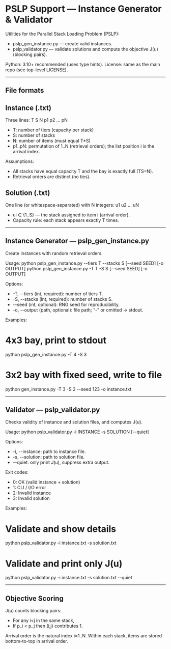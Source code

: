 PSLP Support — Instance Generator & Validator
===================================================

Utilities for the Parallel Stack Loading Problem (PSLP):
- pslp_gen_instance.py — create valid instances.
- pslp_validator.py — validate solutions and compute the objective J(u) (blocking pairs).

Python: 3.10+ recommended (uses type hints).
License: same as the main repo (see top-level LICENSE).

---------------------------------------------------
File formats
---------------------------------------------------

Instance (.txt)
---------------
Three lines:
  T S
  N
  p1 p2 ... pN

- T: number of tiers (capacity per stack)
- S: number of stacks
- N: number of items (must equal T*S)
- p1..pN: permutation of 1..N (retrieval orders); the list position i is the arrival index.

Assumptions:
- All stacks have equal capacity T and the bay is exactly full (TS=N).
- Retrieval orders are distinct (no ties).

Solution (.txt)
---------------
One line (or whitespace-separated) with N integers:
  u1 u2 ... uN

- ui ∈ {1..S} — the stack assigned to item i (arrival order).
- Capacity rule: each stack appears exactly T times.

---------------------------------------------------
Instance Generator — pslp_gen_instance.py
---------------------------------------------------

Create instances with random retrieval orders.

Usage:
  python pslp_gen_instance.py --tiers T --stacks S [--seed SEED] [-o OUTPUT]
  python pslp_gen_instance.py -T T -S S [--seed SEED] [-o OUTPUT]

Options:
- -T, --tiers (int, required): number of tiers T.
- -S, --stacks (int, required): number of stacks S.
- --seed (int, optional): RNG seed for reproducibility.
- -o, --output (path, optional): file path; “-” or omitted → stdout.

Examples:
  # 4x3 bay, print to stdout
  python pslp_gen_instance.py -T 4 -S 3

  # 3x2 bay with fixed seed, write to file
  python gen_instance.py -T 3 -S 2 --seed 123 -o instance.txt

---------------------------------------------------
Validator — pslp_validator.py
---------------------------------------------------

Checks validity of instance and solution files, and computes J(u).

Usage:
  python pslp_validator.py -i INSTANCE -s SOLUTION [--quiet]

Options:
- -i, --instance: path to instance file.
- -s, --solution: path to solution file.
- --quiet: only print J(u), suppress extra output.

Exit codes:
- 0: OK (valid instance + solution)
- 1: CLI / I/O error
- 2: Invalid instance
- 3: Invalid solution

Examples:
  # Validate and show details
  python pslp_validator.py -i instance.txt -s solution.txt

  # Validate and print only J(u)
  python pslp_validator.py -i instance.txt -s solution.txt --quiet

---------------------------------------------------
Objective Scoring
---------------------------------------------------

J(u) counts blocking pairs:
- For any i<j in the same stack,
- If p_i < p_j then (i,j) contributes 1.

Arrival order is the natural index i=1..N.
Within each stack, items are stored bottom-to-top in arrival order.
